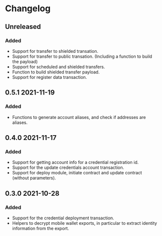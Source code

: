 # Changelog

## Unreleased

### Added

- Support for transfer to shielded transation.
- Support for transfer to public transation. (Including a function to build the payload)
- Support for scheduled and shielded transfers.
- Function to build shielded transfer payload.
- Support for register data transaction.

## 0.5.1 2021-11-19

### Added

- Functions to generate account aliases, and check if addresses are aliases.

## 0.4.0 2021-11-17

### Added

- Support for getting account info for a credential registration id.
- Support for the update credentials account transaction.
- Support for deploy module, initiate contract and update contract (without parameters).

## 0.3.0 2021-10-28

### Added

- Support for the credential deployment transaction.
- Helpers to decrypt mobile wallet exports, in particular to extract identity information from the export.
